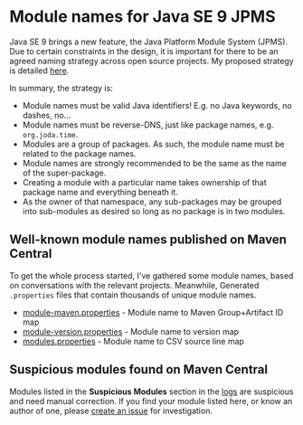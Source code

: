 # Module names for Java SE 9 JPMS

Java SE 9 brings a new feature, the Java Platform Module System (JPMS).
Due to certain constraints in the design, it is important for there to be an agreed naming strategy across open source projects.
My proposed strategy is detailed [here](http://blog.joda.org/2017/04/java-se-9-jpms-module-naming.html).

In summary, the strategy is:

* Module names must be valid Java identifiers! E.g. no Java keywords, no dashes, no... 
* Module names must be reverse-DNS, just like package names, e.g. `org.joda.time`.
* Modules are a group of packages. As such, the module name must be related to the package names.
* Module names are strongly recommended to be the same as the name of the super-package.
* Creating a module with a particular name takes ownership of that package name and everything beneath it.
* As the owner of that namespace, any sub-packages may be grouped into sub-modules as desired so long as no package is in two modules.

## Well-known module names published on Maven Central

To get the whole process started, I've gathered some module names, based on conversations with the relevant projects.
Meanwhile, Generated `.properties` files that contain thousands of unique module names. 

* [module-maven.properties](generated/module-maven.properties) - Module name to Maven Group+Artifact ID map
* [module-version.properties](generated/module-version.properties) - Module name to version map
* [modules.properties](generated/modules.properties) - Module name to CSV source line map

## Suspicious modules found on Maven Central

Modules listed in the **Suspicious Modules** section in the [logs](generated/log/) are suspicious and need manual correction.
If you find your module listed here, or know an author of one, please [create an issue](https://github.com/jodastephen/jpms-module-names/issues/new) for investigation.
